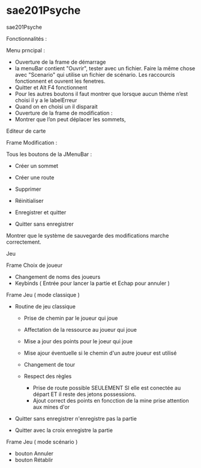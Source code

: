 # sae201Psyche
sae201Psyche

Fonctionnalités :

Menu prncipal : 
 - Ouverture de la frame de démarrage 
 - la menuBar contient "Ouvrir", tester avec un fichier. Faire la même chose avec "Scenario" qui utilise un fichier de scénario. Les raccourcis fonctionnent et ouvrent les fenetres.
 - Quitter et Alt F4 fonctionnent
 - Pour les autres boutons il faut montrer que lorsque aucun thème n’est choisi il y a le labelErreur
 - Quand on en choisi un il disparait
 - Ouverture de la frame de modification :
 - Montrer que l’on peut déplacer les sommets,


Editeur de carte

Frame Modification : 

Tous les boutons de la JMenuBar : 
 - Créer un sommet
 - Créer une route

 - Supprimer
 - Réinitialiser

 - Enregistrer et quitter
 - Quitter sans enregistrer

Montrer que le système de sauvegarde des modifications marche correctement.



Jeu 

Frame Choix de joueur
 - Changement de noms des joueurs
 - Keybinds ( Entrée pour lancer la partie et Echap pour annuler )

Frame Jeu ( mode classique )

 - Routine de jeu classique
	- Prise de chemin par le joueur qui joue
	- Affectation de la ressource au joueur qui joue
	- Mise a jour des points pour le joeur qui joue
	- Mise ajour éventuelle si le chemin d'un autre joueur est utilisé
	- Changement de tour

	- Respect des règles
		- Prise de route possible SEULEMENT SI elle est conectée au départ ET il reste des jetons possessions.
		- Ajout correct des points en foncction de la mine prise  attention aux mines d'or


 - Quitter sans enregistrer n'enregistre pas la partie
 - Quitter avec la croix enregistre la partie

Frame Jeu ( mode scénario )

 - bouton Annuler
 - bouton Rétablir